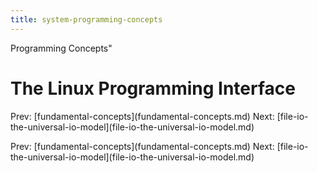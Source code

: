 ```yaml
---
title: system-programming-concepts
---
```


Programming Concepts\"

# The Linux Programming Interface

Prev:
\[fundamental-concepts](fundamental-concepts.md)
Next:
\[file-io-the-universal-io-model](file-io-the-universal-io-model.md)

Prev:
\[fundamental-concepts](fundamental-concepts.md)
Next:
\[file-io-the-universal-io-model](file-io-the-universal-io-model.md)
